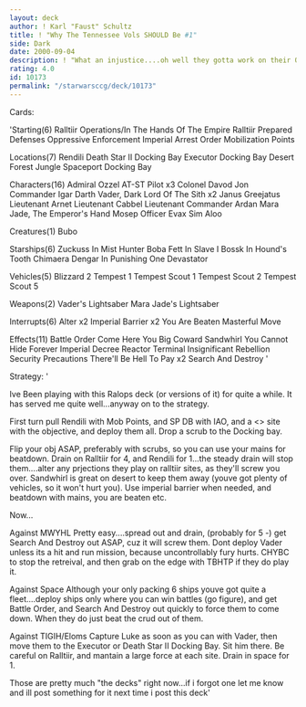 ```yaml
---
layout: deck
author: ! Karl "Faust" Schultz
title: ! "Why The Tennessee Vols SHOULD Be #1"
side: Dark
date: 2000-09-04
description: ! "What an injustice....oh well they gotta work on their QB situation :-)Anyways here is my ralops ive been playing with for about 4 months."
rating: 4.0
id: 10173
permalink: "/starwarsccg/deck/10173"
---
```

Cards: 

'Starting(6)
Ralltiir Operations/In The Hands Of The Empire
Ralltiir
Prepared Defenses
Oppressive Enforcement
Imperial Arrest Order
Mobilization Points

Locations(7)
Rendili
Death Star II Docking Bay
Executor Docking Bay
Desert
Forest
Jungle
Spaceport Docking Bay

Characters(16)
Admiral Ozzel
AT-ST Pilot x3
Colonel Davod Jon
Commander Igar
Darth Vader, Dark Lord Of The Sith x2
Janus Greejatus
Lieutenant Arnet
Lieutenant Cabbel
Lieutenant Commander Ardan
Mara Jade, The Emperor's Hand
Mosep
Officer Evax
Sim Aloo

Creatures(1)
Bubo

Starships(6)
Zuckuss In Mist Hunter
Boba Fett In Slave I
Bossk In Hound's Tooth
Chimaera
Dengar In Punishing One
Devastator

Vehicles(5)
Blizzard 2
Tempest 1
Tempest Scout 1
Tempest Scout 2
Tempest Scout 5

Weapons(2)
Vader's Lightsaber
Mara Jade's Lightsaber

Interrupts(6)
Alter x2
Imperial Barrier x2
You Are Beaten
Masterful Move

Effects(11)
Battle Order
Come Here You Big Coward
Sandwhirl
You Cannot Hide Forever
Imperial Decree
Reactor Terminal
Insignificant Rebellion
Security Precautions
There'll Be Hell To Pay x2
Search And Destroy
'

Strategy: '

Ive Been playing with this Ralops deck (or versions of it) for quite a while.  It has served me quite well...anyway on to the strategy.

First turn pull Rendili with Mob Points, and SP DB with IAO, and a <> site with the objective, and deploy them all.  Drop a scrub to the Docking bay.

Flip your obj ASAP, preferably with scrubs, so you can use your mains for beatdown.  Drain on Ralltiir for 4, and Rendili for 1...the steady drain will stop them....alter any prjections they play on ralltiir sites, as they'll screw you over.  Sandwhirl is great on desert to keep them away (youve got plenty of vehicles, so it won't hurt you).  Use imperial barrier when needed, and beatdown with mains, you are beaten etc.

Now...

Against MWYHL
Pretty easy....spread out and drain,  (probably for 5 -) get Search And Destroy out ASAP, cuz it will screw them.  Dont deploy Vader unless its a hit and run mission, because uncontrollably fury hurts.  CHYBC to stop the retreival, and then grab on the edge with TBHTP if they do play it.

Against Space
Although your only packing 6 ships youve got quite a fleet....deploy ships only where you can win battles (go figure), and get Battle Order, and Search And Destroy out quickly to force them to come down.  When they do just beat the crud out of them.

Against TIGIH/Eloms
Capture Luke as soon as you can with Vader, then move them to the Executor or Death Star II Docking Bay.  Sit him there.  Be careful on Ralltiir, and mantain a large force at each site.  Drain in space for 1.

Those are pretty much "the decks" right now...if i forgot one let me know and ill post something for it next time i post this deck'
